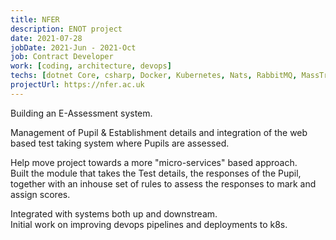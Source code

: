 ```yaml
---
title: NFER
description: ENOT project
date: 2021-07-28
jobDate: 2021-Jun - 2021-Oct
job: Contract Developer
work: [coding, architecture, devops]
techs: [dotnet Core, csharp, Docker, Kubernetes, Nats, RabbitMQ, MassTransit, Azure devops]
projectUrl: https://nfer.ac.uk
---
```


Building an E-Assessment system.

Management of Pupil & Establishment details and integration of the web based test taking system where Pupils are assessed.

Help move project towards a more "micro-services" based approach.  
Built the module that takes the Test details, the responses of the Pupil, together with an inhouse set of rules to assess the responses to mark and assign scores.

Integrated with systems both up and downstream.  
Initial work on improving devops pipelines and deployments to k8s.
